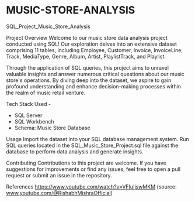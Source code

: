 # MUSIC-STORE-ANALYSIS

SQL_Project_Music_Store_Analysis

Project Overview
Welcome to our music store data analysis project conducted using SQL! Our exploration delves into an extensive dataset comprising 11 tables, including Employee, Customer, Invoice, InvoiceLine, Track, MediaType, Genre, Album, Artist, PlaylistTrack, and Playlist.

Through the application of SQL queries, this project aims to unravel valuable insights and answer numerous critical questions about our music store's operations. By diving deep into the dataset, we aspire to gain profound understanding and enhance decision-making processes within the realm of music retail venture. 

Tech Stack Used -
- SQL Server
- SQL Workbench
- Schema: Music Store Database

Usage
Import the dataset into your SQL database management system.
Run SQL queries located in the SQL_Music_Store_Project.sql file against the database to perform data analysis and generate insights.

Contributing
Contributions to this project are welcome. If you have suggestions for improvements or find any issues, feel free to open a pull request or submit an issue in the repository.

References
https://www.youtube.com/watch?v=VFIuIjswMKM (source: www.youtube.com/@RishabhMishraOfficial)
